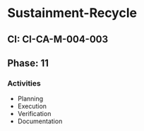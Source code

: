 # Sustainment-Recycle

## CI: CI-CA-M-004-003
## Phase: 11

### Activities
- Planning
- Execution
- Verification
- Documentation
